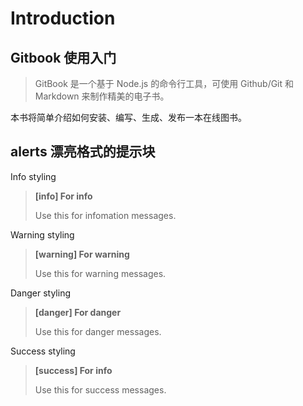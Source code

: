 # Introduction

## Gitbook 使用入门

> GitBook 是一个基于 Node.js 的命令行工具，可使用 Github/Git 和 Markdown 来制作精美的电子书。

本书将简单介绍如何安装、编写、生成、发布一本在线图书。

## alerts 漂亮格式的提示块

Info styling

> **[info] For info**
>
> Use this for infomation messages.

Warning styling

> **[warning] For warning**
>
> Use this for warning messages.

Danger styling

> **[danger] For danger**
>
> Use this for danger messages.

Success styling

> **[success] For info**
>
> Use this for success messages.